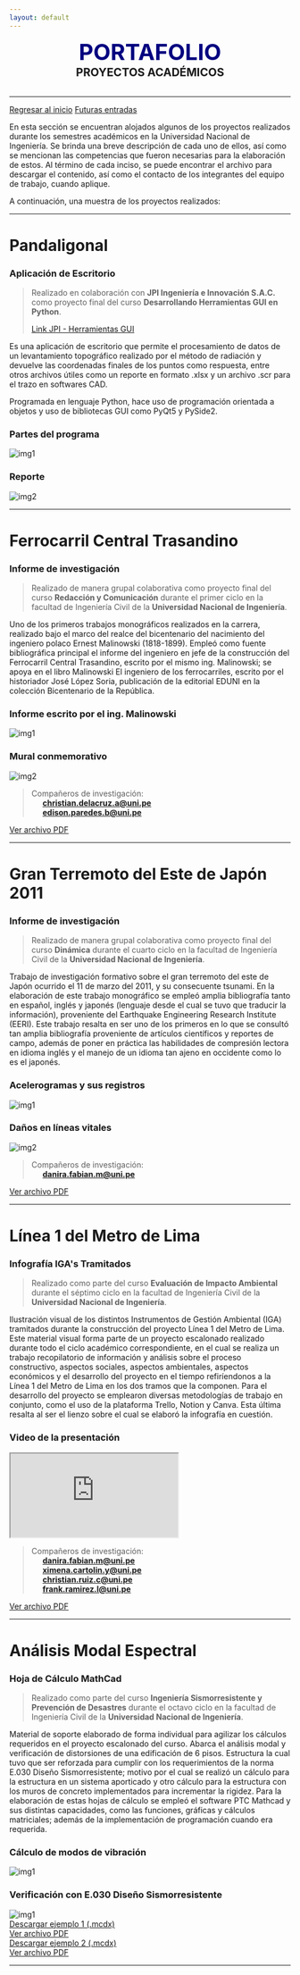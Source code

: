 ```yaml
---
layout: default
---
```


<center><span style="font-size: 40px; color: #000080;"><b>PORTAFOLIO</b></span></center>
<center><span style="font-size: 20px;"><b>PROYECTOS ACADÉMICOS</b></span></center><br>

***

[Regresar al inicio](./index.html)
[Futuras entradas](./future_projects.html)

En esta sección se encuentran alojados algunos de los proyectos realizados durante los semestres académicos en la Universidad Nacional de Ingeniería. Se brinda una breve descripción de cada uno de ellos, así como se mencionan las competencias que fueron necesarias para la elaboración de estos. Al término de cada inciso, se puede encontrar el archivo para descargar el contenido, así como el contacto de los integrantes del equipo de trabajo, cuando aplique.

A continuación, una muestra de los proyectos realizados:

***

# Pandaligonal
### Aplicación de Escritorio
> Realizado en colaboración con **JPI Ingeniería e Innovación S.A.C.** como proyecto final del curso **Desarrollando Herramientas GUI en Python**.
> 
> [Link JPI - Herramientas GUI](https://jpi-ingenieria.com/herramientas_gui.html)

Es una aplicación de escritorio que permite el procesamiento de datos de un levantamiento topográfico realizado por el método de radiación y devuelve las coordenadas finales de los puntos como respuesta, entre otros archivos útiles como un reporte en formato .xlsx y un archivo .scr para el trazo en softwares CAD.

Programada en lenguaje Python, hace uso de programación orientada a objetos y uso de bibliotecas GUI como PyQt5 y PySide2.
### Partes del programa

![img1](/assets/img/pandaligonal-parts.jpg)

### Reporte

![img2](/assets/img/report.jpg)

* * *

# Ferrocarril Central Trasandino
### Informe de investigación

> Realizado de manera grupal colaborativa como proyecto final del curso **Redacción y Comunicación** durante el primer ciclo en la facultad de Ingeniería Civil de la **Universidad Nacional de Ingeniería**.

Uno de los primeros trabajos monográficos realizados en la carrera, realizado bajo el marco del realce del bicentenario del nacimiento del ingeniero polaco Ernest Malinowski (1818-1899). Empleó como fuente bibliográfica principal el informe del ingeniero en jefe de la construcción del Ferrocarril Central Trasandino, escrito por el mismo ing. Malinowski; se apoya en el libro Malinowski El ingeniero de los ferrocarriles, escrito por el historiador José López Soria, publicación de la editorial EDUNI en la colección Bicentenario de la República.

### Informe escrito por el ing. Malinowski
![img1](/assets/img/ferr1.png)
### Mural conmemorativo
![img2](/assets/img/ferr2.png)

> Compañeros de investigación: <br>
> &nbsp;&nbsp;&nbsp;&nbsp;&nbsp;**christian.delacruz.a@uni.pe**<br>
> &nbsp;&nbsp;&nbsp;&nbsp;&nbsp;**edison.paredes.b@uni.pe**

[Ver archivo PDF](/assets/files/Ferrocarril-DLC-PB-RC.pdf)

* * *

# Gran Terremoto del Este de Japón 2011
### Informe de investigación

> Realizado de manera grupal colaborativa como proyecto final del curso **Dinámica** durante el cuarto ciclo en la facultad de Ingeniería Civil de la **Universidad Nacional de Ingeniería**.

Trabajo de investigación formativo sobre el gran terremoto del este de Japón ocurrido el 11 de marzo del 2011, y su consecuente tsunami. En la elaboración de este trabajo monográfico se empleó amplia bibliografía tanto en español, inglés y japonés (lenguaje desde el cual se tuvo que traducir la información), proveniente del Earthquake Engineering Research Institute (EERI). Este trabajo resalta en ser uno de los primeros en lo que se consultó tan amplia bibliografía proveniente de artículos científicos y reportes de campo, además de poner en práctica las habilidades de compresión lectora en idioma inglés y el manejo de un idioma tan ajeno en occidente como lo es el japonés.

### Acelerogramas y sus registros
![img1](/assets/img/img_toho4.png)
### Daños en líneas vitales
![img2](/assets/img/img_toho3.png)

> Compañeros de investigación: <br>
> &nbsp;&nbsp;&nbsp;&nbsp;&nbsp;**danira.fabian.m@uni.pe**

[Ver archivo PDF](/assets/files/Tohoku-Fabian-Rosales.pdf)

* * *

# Línea 1 del Metro de Lima
### Infografía IGA's Tramitados

> Realizado como parte del curso **Evaluación de Impacto Ambiental** durante el séptimo ciclo en la facultad de Ingeniería Civil de la **Universidad Nacional de Ingeniería**.

Ilustración visual de los distintos Instrumentos de Gestión Ambiental (IGA) tramitados durante la construcción del proyecto Línea 1 del Metro de Lima. Este material visual forma parte de un proyecto escalonado realizado durante todo el ciclo académico correspondiente, en el cual se realiza un trabajo recopilatorio de información y análisis sobre el proceso constructivo, aspectos sociales, aspectos ambientales, aspectos económicos y el desarrollo del proyecto en el tiempo refiríendonos a la Línea 1 del Metro de Lima en los dos tramos que la componen. Para el desarrollo del proyecto se emplearon diversas metodologías de trabajo en conjunto, como el uso de la plataforma Trello, Notion y Canva. Esta última resalta al ser el lienzo sobre el cual se elaboró la infografía en cuestión.

### Video de la presentación
<iframe src="https://drive.google.com/file/d/1JVPAJoGxBH6tSVPwmu5hBeJNe98sD7J2/preview" allow="autoplay" allowfullscreen="allowfullscreen"></iframe>

> Compañeros de investigación: <br>
> &nbsp;&nbsp;&nbsp;&nbsp;&nbsp;**danira.fabian.m@uni.pe**<br>
> &nbsp;&nbsp;&nbsp;&nbsp;&nbsp;**ximena.cartolin.y@uni.pe**<br>
> &nbsp;&nbsp;&nbsp;&nbsp;&nbsp;**christian.ruiz.c@uni.pe**<br>
> &nbsp;&nbsp;&nbsp;&nbsp;&nbsp;**frank.ramirez.l@uni.pe**

[Ver archivo PDF](/assets/files/L1-Infografia.pdf)

* * *

# Análisis Modal Espectral
### Hoja de Cálculo MathCad

> Realizado como parte del curso **Ingeniería Sismorresistente y Prevención de Desastres** durante el octavo ciclo en la facultad de Ingeniería Civil de la **Universidad Nacional de Ingeniería**.

Material de soporte elaborado de forma individual para agilizar los cálculos requeridos en el proyecto escalonado del curso. Abarca el análisis modal y verificación de distorsiones de una edificación de 6 pisos. Estructura la cual tuvo que ser reforzada para cumplir con los requerimientos de la norma E.030 Diseño Sismorresistente; motivo por el cual se realizó un cálculo para la estructura en un sistema aporticado y otro cálculo para la estructura con los muros de concreto implementados para incrementar la rigidez. Para la elaboración de estas hojas de cálculo se empleó el software PTC Mathcad y sus distintas capacidades, como las funciones, gráficas y cálculos matriciales; además de la implementación de programación cuando era requerida.
### Cálculo de modos de vibración
![img1](/assets/img/img_sismo_1.jpg)
### Verificación con E.030 Diseño Sismorresistente
![img1](/assets/img/img_sismo_2.jpg)
<br>
[Descargar ejemplo 1 (.mcdx)](/assets/files/Analisis-Modal-Aporticado.mcdx) <br>
[Ver archivo PDF](/assets/files/Analisis_Modal_Aporticado.pdf) <br>
[Descargar ejemplo 2 (.mcdx)](/assets/files/Analisis-Modal-Muros.mcdx) <br>
[Ver archivo PDF](/assets/files/Analisis_Modal_Muros.pdf)

* * *



